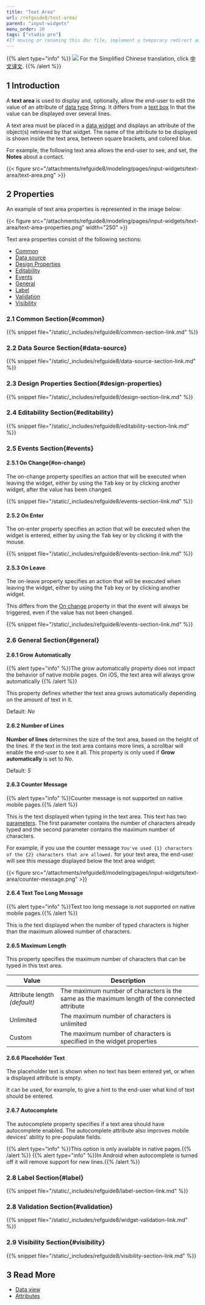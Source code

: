 ```yaml
---
title: "Text Area"
url: /refguide8/text-area/
parent: "input-widgets"
menu_order: 20
tags: ["studio pro"]
#If moving or renaming this doc file, implement a temporary redirect and let the respective team know they should update the URL in the product. See Mapping to Products for more details.
---
```


{{% alert type="info" %}}
<img src="attachments/chinese-translation/china.png" style="display: inline-block; margin: 0" /> For the Simplified Chinese translation, click [中文译文](https://cdn.mendix.tencent-cloud.com/documentation/refguide8/text-area.pdf).
{{% /alert %}}

## 1 Introduction

A **text area** is used to display and, optionally, allow the end-user to edit the value of an attribute of [data type](/refguide8/data-types/) *String*. It differs from a [text box](/refguide8/text-box/) In that the value can be displayed over several lines.

A text area must be placed in a [data widget](/refguide8/data-widgets/) and displays an attribute of the object(s) retrieved by that widget. The name of the attribute to be displayed is shown inside the text area, between square brackets, and colored blue.

For example, the following text area allows the end-user to see, and set, the **Notes** about a contact.

{{< figure src="/attachments/refguide8/modeling/pages/input-widgets/text-area/text-area.png" >}}

## 2 Properties

An example of text area properties is represented in the image below:

{{< figure src="/attachments/refguide8/modeling/pages/input-widgets/text-area/text-area-properties.png"   width="250"  >}}

Text area properties consist of the following sections:

* [Common](#common)
* [Data source](#data-source)
* [Design Properties](#design-properties)
* [Editability](#editability)
* [Events](#events)
* [General](#general)
* [Label](#label)
* [Validation](#validation)
* [Visibility](#visibility)

### 2.1 Common Section{#common}

{{% snippet file="/static/_includes/refguide8/common-section-link.md" %}}

### 2.2 Data Source Section{#data-source}

{{% snippet file="/static/_includes/refguide8/data-source-section-link.md" %}}

### 2.3 Design Properties Section{#design-properties}

{{% snippet file="/static/_includes/refguide8/design-section-link.md" %}} 

### 2.4 Editability Section{#editability}

{{% snippet file="/static/_includes/refguide8/editability-section-link.md" %}}

### 2.5 Events Section{#events}

#### 2.5.1 On Change{#on-change}

The on-change property specifies an action that will be executed when leaving the widget, either by using the <kbd>Tab</kbd> key or by clicking another widget, after the value has been changed.

{{% snippet file="/static/_includes/refguide8/events-section-link.md" %}}

#### 2.5.2 On Enter

The on-enter property specifies an action that will be executed when the widget is entered, either by using the <kbd>Tab</kbd> key or by clicking it with the mouse.

{{% snippet file="/static/_includes/refguide8/events-section-link.md" %}}

#### 2.5.3 On Leave

The on-leave property specifies an action that will be executed when leaving the widget, either by using the <kbd>Tab</kbd> key or by clicking another widget.

This differs from the [On change](#on-change) property in that the event will always be triggered, even if the value has not been changed.

{{% snippet file="/static/_includes/refguide8/events-section-link.md" %}}

### 2.6 General Section{#general}

#### 2.6.1 Grow Automatically

{{% alert type="info" %}}The grow automatically property does not impact the behavior of native mobile pages. On iOS, the text area will always grow automatically
{{% /alert %}}

This property defines whether the text area grows automatically depending on the amount of text in it.

Default: *No*

#### 2.6.2 Number of Lines

**Number of lines** determines the size of the text area, based on the height of the lines. If the text in the text area contains more lines, a scrollbar will enable the end-user to see it all. This property is only used if **Grow automatically** is set to *No*.

Default: *5*

#### 2.6.3 Counter Message

{{% alert type="info" %}}Counter message is not supported on native mobile pages.{{% /alert %}}

This is the text displayed when typing in the text area. This text has two [parameters](/refguide8/text/#parameters). The first parameter contains the number of characters already typed and the second parameter contains the maximum number of characters.

For example, if you use the counter message `You've used {1} characters of the {2} characters that are allowed.` for your text area, the end-user will see this message displayed below the text area widget:

{{< figure src="/attachments/refguide8/modeling/pages/input-widgets/text-area/counter-message.png" >}}

#### 2.6.4 Text Too Long Message

{{% alert type="info" %}}Text too long message is not supported on native mobile pages.{{% /alert %}}

This is the text displayed when the number of typed characters is higher than the maximum allowed number of characters.

#### 2.6.5 Maximum Length

This property specifies the maximum number of characters that can be typed in this text area.

| Value | Description |
| --- | --- |
| Attribute length *(default)* | The maximum number of characters is the same as the maximum length of the connected attribute |
| Unlimited | The maximum number of characters is unlimited |
| Custom | The maximum number of characters is specified in the widget properties |

#### 2.6.6 Placeholder Text

The placeholder text is shown when no text has been entered yet, or when a displayed attribute is empty.

It can be used, for example, to give a hint to the end-user what kind of text should be entered.

#### 2.6.7 Autocomplete

The autocomplete property specifies if a text area should have autocomplete enabled. The autocomplete attribute also improves mobile devices' ability to pre-populate fields.

{{% alert type="info" %}}This option is only available in native pages.{{% /alert %}}
{{% alert type="info" %}}In Android when autocomplete is turned off it will remove support for new lines.{{% /alert %}}

### 2.8 Label Section{#label}

{{% snippet file="/static/_includes/refguide8/label-section-link.md" %}}

### 2.8 Validation Section{#validation}

{{% snippet file="/static/_includes/refguide8/widget-validation-link.md" %}}

### 2.9 Visibility Section{#visibility}

{{% snippet file="/static/_includes/refguide8/visibility-section-link.md" %}}

## 3 Read More

*   [Data view](/refguide8/data-view/)
*   [Attributes](/refguide8/attributes/)

